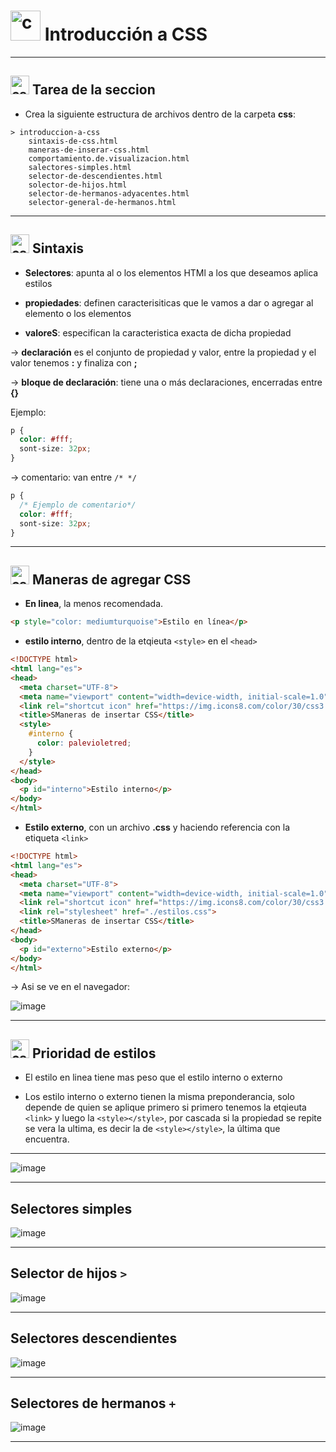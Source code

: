 # <img width="48" height="48" src="https://img.icons8.com/color/48/css3.png" alt="css3"/> Introducción a CSS

---

##  <img width="30" height="30" src="https://img.icons8.com/color/48/css3.png" alt="css3"/> Tarea de la seccion

- Crea la siguiente estructura de archivos dentro de la carpeta **css**:

```
> introduccion-a-css
    sintaxis-de-css.html
    maneras-de-inserar-css.html
    comportamiento.de.visualizacion.html
    salectores-simples.html
    selector-de-descendientes.html
    solector-de-hijos.html
    selector-de-hermanos-adyacentes.html
    selector-general-de-hermanos.html
```

---

##  <img width="30" height="30" src="https://img.icons8.com/color/48/css3.png" alt="css3"/> Sintaxis

- **Selectores**: apunta al o los elementos HTMl a los que deseamos aplica estilos

- **propiedades**: definen caracterisiticas que le vamos a dar o agregar al elemento o los elementos

- **valoreS**: especifican la caracteristica exacta de dicha propiedad

-> **declaración** es el conjunto de propiedad y valor, entre la propiedad y el valor tenemos **:** y finaliza con **;**

-> **bloque de declaración**: tiene una o más declaraciones, encerradas entre **{}**

Ejemplo:

```CSS
p {
  color: #fff;
  sont-size: 32px;
}
```

-> comentario: van entre `/* */`

```CSS
p {
  /* Ejemplo de comentario*/
  color: #fff;
  sont-size: 32px;
}
```


---

##  <img width="30" height="30" src="https://img.icons8.com/color/48/css3.png" alt="css3"/> Maneras de agregar CSS

- **En linea**, la menos recomendada.
  
```HTML
<p style="color: mediumturquoise">Estilo en línea</p>
```

- **estilo interno**, dentro de la etqieuta  `<style>` en el `<head>`

```HTML
<!DOCTYPE html>
<html lang="es">
<head>
  <meta charset="UTF-8">
  <meta name="viewport" content="width=device-width, initial-scale=1.0">
  <link rel="shortcut icon" href="https://img.icons8.com/color/30/css3.png" type="image/png">
  <title>SManeras de insertar CSS</title>
  <style>
    #interno {
      color: palevioletred;
    }
  </style>
</head>
<body>
  <p id="interno">Estilo interno</p>
</body>
</html>
```

- **Estilo externo**, con un archivo **.css** y haciendo referencia con la etiqueta `<link>`

```HTML
<!DOCTYPE html>
<html lang="es">
<head>
  <meta charset="UTF-8">
  <meta name="viewport" content="width=device-width, initial-scale=1.0">
  <link rel="shortcut icon" href="https://img.icons8.com/color/30/css3.png" type="image/png">
  <link rel="stylesheet" href="./estilos.css">
  <title>SManeras de insertar CSS</title>
</head>
<body>
  <p id="externo">Estilo externo</p>
</body>
</html>
```

-> Asi se ve en el navegador:

![image](https://github.com/eugenia1984/desarrollo-front-end-html-css-javascript/assets/72580574/f5bc80f8-4101-4be7-88fa-2a7c5114808b)

---

##  <img width="30" height="30" src="https://img.icons8.com/color/48/css3.png" alt="css3"/>  Prioridad de estilos

- El estilo en linea tiene mas peso que el estilo interno o externo

- Los estilo interno o externo tienen la misma preponderancia, solo depende de quien se aplique primero si primero tenemos la etqieuta `<link>` y luego la `<style></style>`, por cascada si la propiedad se repite se vera la ultima, es decir la de `<style></style>`, la última que encuentra.

---


![image](https://github.com/eugenia1984/desarrollo-front-end-html-css-javascript/assets/72580574/0ff1e574-91f1-4513-8f81-f6d4b810af6f)

---

## Selectores simples

![image](https://github.com/eugenia1984/desarrollo-front-end-html-css-javascript/assets/72580574/8f8120ec-80cf-40a9-bd40-be4a1aab7e2b)

---

## Selector de hijos `>`

![image](https://github.com/eugenia1984/desarrollo-front-end-html-css-javascript/assets/72580574/d10c87ae-cef7-42de-b9bf-3cfcdf631c38)

---


## Selectores descendientes

![image](https://github.com/eugenia1984/desarrollo-front-end-html-css-javascript/assets/72580574/ec4c263c-bde6-4132-99d5-0ed0f4fba0b4)

---

## Selectores de hermanos `+`

![image](https://github.com/eugenia1984/desarrollo-front-end-html-css-javascript/assets/72580574/a74616f7-5095-4f69-b5ff-21db4c08a1a1)

---

